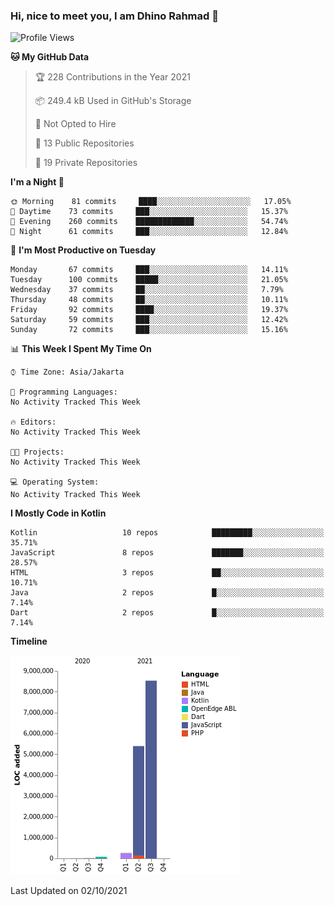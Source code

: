 ### Hi, nice to meet you, I am Dhino Rahmad 👋
<!--START_SECTION:waka-->
![Profile Views](http://img.shields.io/badge/Profile%20Views-17-blue)

**🐱 My GitHub Data** 

> 🏆 228 Contributions in the Year 2021
 > 
> 📦 249.4 kB Used in GitHub's Storage 
 > 
> 🚫 Not Opted to Hire
 > 
> 📜 13 Public Repositories 
 > 
> 🔑 19 Private Repositories  
 > 
**I'm a Night 🦉** 

```text
🌞 Morning    81 commits     ████░░░░░░░░░░░░░░░░░░░░░   17.05% 
🌆 Daytime    73 commits     ███░░░░░░░░░░░░░░░░░░░░░░   15.37% 
🌃 Evening    260 commits    █████████████░░░░░░░░░░░░   54.74% 
🌙 Night      61 commits     ███░░░░░░░░░░░░░░░░░░░░░░   12.84%

```
📅 **I'm Most Productive on Tuesday** 

```text
Monday       67 commits     ███░░░░░░░░░░░░░░░░░░░░░░   14.11% 
Tuesday      100 commits    █████░░░░░░░░░░░░░░░░░░░░   21.05% 
Wednesday    37 commits     ██░░░░░░░░░░░░░░░░░░░░░░░   7.79% 
Thursday     48 commits     ██░░░░░░░░░░░░░░░░░░░░░░░   10.11% 
Friday       92 commits     ████░░░░░░░░░░░░░░░░░░░░░   19.37% 
Saturday     59 commits     ███░░░░░░░░░░░░░░░░░░░░░░   12.42% 
Sunday       72 commits     ███░░░░░░░░░░░░░░░░░░░░░░   15.16%

```


📊 **This Week I Spent My Time On** 

```text
⌚︎ Time Zone: Asia/Jakarta

💬 Programming Languages: 
No Activity Tracked This Week

🔥 Editors: 
No Activity Tracked This Week

🐱‍💻 Projects: 
No Activity Tracked This Week

💻 Operating System: 
No Activity Tracked This Week

```

**I Mostly Code in Kotlin** 

```text
Kotlin                   10 repos            █████████░░░░░░░░░░░░░░░░   35.71% 
JavaScript               8 repos             ███████░░░░░░░░░░░░░░░░░░   28.57% 
HTML                     3 repos             ██░░░░░░░░░░░░░░░░░░░░░░░   10.71% 
Java                     2 repos             █░░░░░░░░░░░░░░░░░░░░░░░░   7.14% 
Dart                     2 repos             █░░░░░░░░░░░░░░░░░░░░░░░░   7.14%

```


**Timeline**

![Chart not found](https://raw.githubusercontent.com/Dhino12/Dhino12/master/charts/bar_graph.png) 


 Last Updated on 02/10/2021
<!--END_SECTION:waka-->
 
